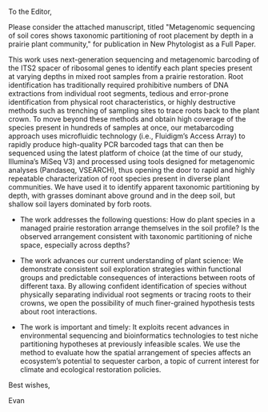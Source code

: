 To the Editor,

Please consider the attached manuscript, titled "Metagenomic sequencing of soil cores shows taxonomic partitioning of root placement by depth in a prairie plant community," for publication in New Phytologist as a Full Paper.

This work uses next-generation sequencing and metagenomic barcoding of the ITS2 spacer of ribosomal genes to identify each plant species present at varying depths in mixed root samples from a prairie restoration. Root identification has traditionally required prohibitive numbers of DNA extractions from individual root segments, tedious and error-prone identification from physical root characteristics, or highly destructive methods such as trenching of sampling sites to trace roots back to the plant crown. To move beyond these methods and obtain high coverage of the species present in hundreds of samples at once, our metabarcoding approach uses microfluidic technology (i.e., Fluidigm’s Access Array) to rapidly produce high-quality PCR barcoded tags that can then be sequenced using the latest platform of choice (at the time of our study, Illumina’s MiSeq V3) and processed using tools designed for metagenomic analyses (Pandaseq, VSEARCH), thus opening the door to rapid and highly repeatable characterization of root species present in diverse plant communities. We have used it to identify apparent taxonomic partitioning by depth, with grasses dominant above ground and in the deep soil, but shallow soil layers dominated by forb roots.

* The work addresses the following questions: How do plant species in a managed prairie restoration arrange themselves in the soil profile? Is the observed arrangement consistent with taxonomic partitioning of niche space, especially across depths?

* The work advances our current understanding of plant science: We demonstrate consistent soil exploration strategies within functional groups and predictable consequences of interactions between roots of different taxa. By allowing confident identification of species without physically separating individual root segments or tracing roots to their crowns, we open the possibility of much finer-grained hypothesis tests about root interactions.

* The work is important and timely: It exploits recent advances in environmental sequencing and bioinformatics technologies to test niche partitioning hypotheses at previously infeasible scales. We use the method to evaluate how the spatial arrangement of species affects an ecosystem’s potential to sequester carbon, a topic of current interest for climate and ecological restoration policies.

Best wishes,

Evan
